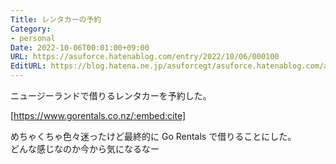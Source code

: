 ```yaml
---
Title: レンタカーの予約
Category:
- personal
Date: 2022-10-06T00:01:00+09:00
URL: https://asuforce.hatenablog.com/entry/2022/10/06/000100
EditURL: https://blog.hatena.ne.jp/asuforcegt/asuforce.hatenablog.com/atom/entry/4207112889925169741
---
```


ニュージーランドで借りるレンタカーを予約した。  

[https://www.gorentals.co.nz/:embed:cite]

めちゃくちゃ色々迷ったけど最終的に Go Rentals で借りることにした。  
どんな感じなのか今から気になるなー
